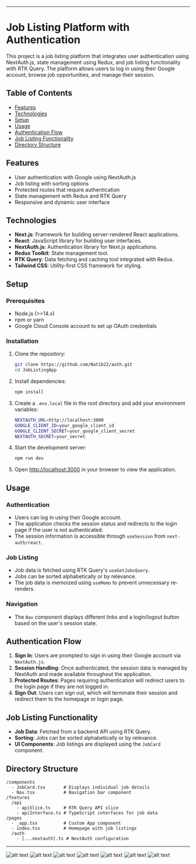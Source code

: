 
---

# Job Listing Platform with Authentication

This project is a job listing platform that integrates user authentication using NextAuth.js, state management using Redux, and job listing functionality with RTK Query. The platform allows users to log in using their Google account, browse job opportunities, and manage their session.

## Table of Contents

- [Features](#features)
- [Technologies](#technologies)
- [Setup](#setup)
- [Usage](#usage)
- [Authentication Flow](#authentication-flow)
- [Job Listing Functionality](#job-listing-functionality)
- [Directory Structure](#directory-structure)

## Features

- User authentication with Google using NextAuth.js
- Job listing with sorting options
- Protected routes that require authentication
- State management with Redux and RTK Query
- Responsive and dynamic user interface

## Technologies

- **Next.js**: Framework for building server-rendered React applications.
- **React**: JavaScript library for building user interfaces.
- **NextAuth.js**: Authentication library for Next.js applications.
- **Redux Toolkit**: State management tool.
- **RTK Query**: Data fetching and caching tool integrated with Redux.
- **Tailwind CSS**: Utility-first CSS framework for styling.

## Setup



### Prerequisites

- Node.js (>=14.x)
- npm or yarn
- Google Cloud Console account to set up OAuth credentials

### Installation

1. Clone the repository:

   ```bash
   git clone https://github.com/Natib22/auth.git
   cd JobListingApp
   ```

2. Install dependencies:

   ```bash
   npm install
   ```

3. Create a `.env.local` file in the root directory and add your environment variables:

   ```bash
   NEXTAUTH_URL=http://localhost:3000
   GOOGLE_CLIENT_ID=your_google_client_id
   GOOGLE_CLIENT_SECRET=your_google_client_secret
   NEXTAUTH_SECRET=your_secret
   ```

4. Start the development server:

   ```bash
   npm run dev
   ```

5. Open [http://localhost:3000](http://localhost:3000) in your browser to view the application.

## Usage

### Authentication

- Users can log in using their Google account.
- The application checks the session status and redirects to the login page if the user is not authenticated.
- The session information is accessible through `useSession` from `next-auth/react`.

### Job Listing

- Job data is fetched using RTK Query's `useGetJobsQuery`.
- Jobs can be sorted alphabetically or by relevance.
- The job data is memoized using `useMemo` to prevent unnecessary re-renders.

### Navigation

- The `Nav` component displays different links and a login/logout button based on the user's session state.

## Authentication Flow

1. **Sign In**: Users are prompted to sign in using their Google account via `NextAuth.js`.
2. **Session Handling**: Once authenticated, the session data is managed by NextAuth and made available throughout the application.
3. **Protected Routes**: Pages requiring authentication will redirect users to the login page if they are not logged in.
4. **Sign Out**: Users can sign out, which will terminate their session and redirect them to the homepage or login page.

## Job Listing Functionality

- **Job Data**: Fetched from a backend API using RTK Query.
- **Sorting**: Jobs can be sorted alphabetically or by relevance.
- **UI Components**: Job listings are displayed using the `JobCard` component.

## Directory Structure

```
/components
  - JobCard.tsx       # Displays individual job details
  - Nav.tsx           # Navigation bar component
/features
  /api
    - apiSlice.ts     # RTK Query API slice
    - apiInterface.ts # TypeScript interfaces for job data
/pages
  - _app.tsx          # Custom App component
  - index.tsx         # Homepage with job listings
  /auth
    - [...nextauth].ts # NextAuth configuration
```

---

![alt text](<./screenshots/Screenshot 2024-08-15 at 3.13.09 in the afternoon.png>)
![alt text](<./screenshots/Screenshot 2024-08-15 at 3.13.30 in the afternoon.png>) ![alt text](<./screenshots/Screenshot 2024-08-15 at 3.14.32 in the afternoon.png>)
![alt text](<./screenshots/Screenshot 2024-08-15 at 3.41.28 in the afternoon.png>)
![alt text](<./screenshots/Screenshot 2024-08-15 at 3.16.39 in the afternoon.png>)
![alt text](./screenshots/777A3DC2-1323-47AB-AAD0-BED701D01410_1_201_a.jpeg)
![alt text](<./screenshots/localhost_3000_ (3).png>)
